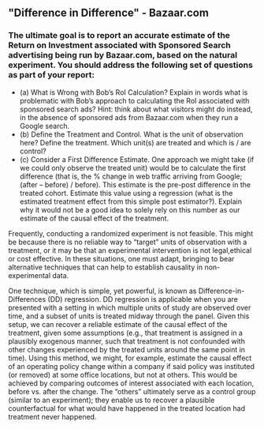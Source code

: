## "Difference in Difference" - Bazaar.com

### The ultimate goal is to report an accurate estimate of the Return on Investment associated with Sponsored Search advertising being run by Bazaar.com, based on the natural experiment. You should address the following set of questions as part of your report:

- (a) What is Wrong with Bob’s RoI Calculation? Explain in words what is problematic with Bob’s approach to calculating the RoI associated with sponsored search ads? Hint: think about what visitors might do instead, in the absence of sponsored ads from Bazaar.com when they run a Google search.
- (b) Define the Treatment and Control. What is the unit of observation here? Define the treatment. Which unit(s) are treated and which is / are control?
- (c) Consider a First Difference Estimate. One approach we might take (if we could only observe the treated unit) would be to calculate the first difference (that is, the % change in web traffic arriving from Google; (after – before) / before). This estimate is the pre-post difference in the treated cohort. Estimate this value using a regression (what is the estimated treatment effect from this simple post estimator?). Explain why it would not be a good idea to solely rely on this number as our estimate of the causal effect of the treatment.


Frequently, conducting a randomized experiment is not feasible. This might be because there is no reliable way to “target” units of observation with a treatment, or it may be that an experimental intervention is not legal,ethical or cost effective. In these situations, one must adapt, bringing to bear alternative techniques that can help to establish causality in non-experimental data.

One technique, which is simple, yet powerful, is known as Difference-in-Differences (DD) regression. DD regression is applicable when you are presented with a setting in which multiple units of study are observed
over time, and a subset of units is treated midway through the panel. Given this setup, we can recover a reliable estimate of the causal effect of the treatment, given some assumptions (e.g., that treatment is assigned in a
plausibly exogenous manner, such that treatment is not confounded with other changes experienced by the treated units around the same point in time). Using this method, we might, for example, estimate the causal
effect of an operating policy change within a company if said policy was instituted (or removed) at some office locations, but not at others. This would be achieved by comparing outcomes of interest associated with each
location, before vs. after the change. The “others” ultimately serve as a control group (similar to an experiment); they enable us to recover a plausible counterfactual for what would have happened in the treated location had
treatment never happened.

